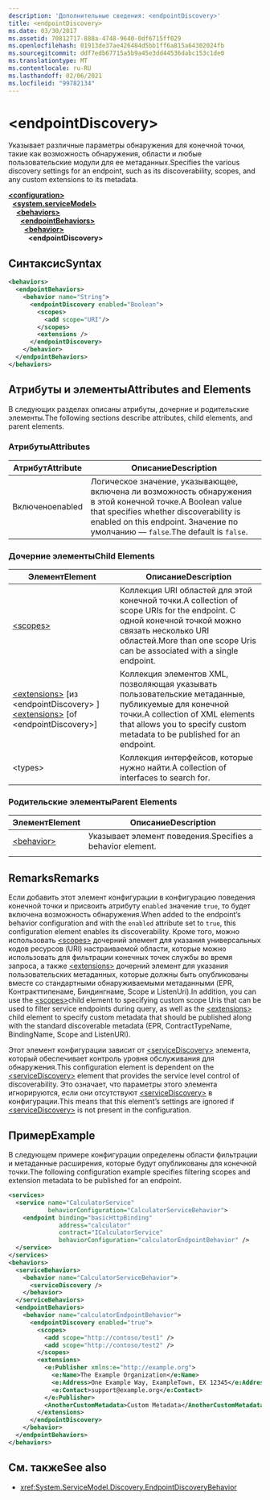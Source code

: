 ```yaml
---
description: 'Дополнительные сведения: <endpointDiscovery>'
title: <endpointDiscovery>
ms.date: 03/30/2017
ms.assetid: 70812717-888a-4748-9640-0df6715ff029
ms.openlocfilehash: 01913de37ae426484d5bb1ff6a815a64302024fb
ms.sourcegitcommit: ddf7edb67715a5b9a45e3dd44536dabc153c1de0
ms.translationtype: MT
ms.contentlocale: ru-RU
ms.lasthandoff: 02/06/2021
ms.locfileid: "99782134"
---
```

# \<endpointDiscovery>

<span data-ttu-id="ff0d0-102">Указывает различные параметры обнаружения для конечной точки, такие как возможность обнаружения, области и любые пользовательские модули для ее метаданных.</span><span class="sxs-lookup"><span data-stu-id="ff0d0-102">Specifies the various discovery settings for an endpoint, such as its discoverability, scopes, and any custom extensions to its metadata.</span></span>  
  
[**\<configuration>**](../configuration-element.md)\
&nbsp;&nbsp;[**\<system.serviceModel>**](system-servicemodel.md)\
&nbsp;&nbsp;&nbsp;&nbsp;[**\<behaviors>**](behaviors.md)\
&nbsp;&nbsp;&nbsp;&nbsp;&nbsp;&nbsp;[**\<endpointBehaviors>**](endpointbehaviors.md)\
&nbsp;&nbsp;&nbsp;&nbsp;&nbsp;&nbsp;&nbsp;&nbsp;[**\<behavior>**](behavior-of-endpointbehaviors.md)\
&nbsp;&nbsp;&nbsp;&nbsp;&nbsp;&nbsp;&nbsp;&nbsp;&nbsp;&nbsp;**\<endpointDiscovery>**  
  
## <a name="syntax"></a><span data-ttu-id="ff0d0-103">Синтаксис</span><span class="sxs-lookup"><span data-stu-id="ff0d0-103">Syntax</span></span>  
  
```xml  
<behaviors>
  <endpointBehaviors>
    <behavior name="String">
      <endpointDiscovery enabled="Boolean">
        <scopes>
          <add scope="URI"/>
        </scopes>
        <extensions />
      </endpointDiscovery>
    </behavior>
  </endpointBehaviors>
</behaviors>
```  
  
## <a name="attributes-and-elements"></a><span data-ttu-id="ff0d0-104">Атрибуты и элементы</span><span class="sxs-lookup"><span data-stu-id="ff0d0-104">Attributes and Elements</span></span>  

 <span data-ttu-id="ff0d0-105">В следующих разделах описаны атрибуты, дочерние и родительские элементы.</span><span class="sxs-lookup"><span data-stu-id="ff0d0-105">The following sections describe attributes, child elements, and parent elements.</span></span>  
  
### <a name="attributes"></a><span data-ttu-id="ff0d0-106">Атрибуты</span><span class="sxs-lookup"><span data-stu-id="ff0d0-106">Attributes</span></span>  
  
|<span data-ttu-id="ff0d0-107">Атрибут</span><span class="sxs-lookup"><span data-stu-id="ff0d0-107">Attribute</span></span>|<span data-ttu-id="ff0d0-108">Описание</span><span class="sxs-lookup"><span data-stu-id="ff0d0-108">Description</span></span>|  
|---------------|-----------------|  
|<span data-ttu-id="ff0d0-109">Включено</span><span class="sxs-lookup"><span data-stu-id="ff0d0-109">enabled</span></span>|<span data-ttu-id="ff0d0-110">Логическое значение, указывающее, включена ли возможность обнаружения в этой конечной точке.</span><span class="sxs-lookup"><span data-stu-id="ff0d0-110">A Boolean value that specifies whether discoverability is enabled on this endpoint.</span></span> <span data-ttu-id="ff0d0-111">Значение по умолчанию — `false`.</span><span class="sxs-lookup"><span data-stu-id="ff0d0-111">The default is `false`.</span></span>|  
  
### <a name="child-elements"></a><span data-ttu-id="ff0d0-112">Дочерние элементы</span><span class="sxs-lookup"><span data-stu-id="ff0d0-112">Child Elements</span></span>  
  
|<span data-ttu-id="ff0d0-113">Элемент</span><span class="sxs-lookup"><span data-stu-id="ff0d0-113">Element</span></span>|<span data-ttu-id="ff0d0-114">Описание</span><span class="sxs-lookup"><span data-stu-id="ff0d0-114">Description</span></span>|  
|-------------|-----------------|  
|[\<scopes>](scopes.md)|<span data-ttu-id="ff0d0-115">Коллекция URI областей для этой конечной точки.</span><span class="sxs-lookup"><span data-stu-id="ff0d0-115">A collection of scope URIs for the endpoint.</span></span> <span data-ttu-id="ff0d0-116">С одной конечной точкой можно связать несколько URI областей.</span><span class="sxs-lookup"><span data-stu-id="ff0d0-116">More than one scope Uris can be associated with a single endpoint.</span></span>|  
|<span data-ttu-id="ff0d0-117">[\<extensions>](extensions.md) [из \<endpointDiscovery> ]</span><span class="sxs-lookup"><span data-stu-id="ff0d0-117">[\<extensions>](extensions.md) [of \<endpointDiscovery>]</span></span>|<span data-ttu-id="ff0d0-118">Коллекция элементов XML, позволяющая указывать пользовательские метаданные, публикуемые для конечной точки.</span><span class="sxs-lookup"><span data-stu-id="ff0d0-118">A collection of XML elements that allows you to specify custom metadata to be published for an endpoint.</span></span>|  
|\<types>|<span data-ttu-id="ff0d0-119">Коллекция интерфейсов, которые нужно найти.</span><span class="sxs-lookup"><span data-stu-id="ff0d0-119">A collection of interfaces to search for.</span></span>|  
  
### <a name="parent-elements"></a><span data-ttu-id="ff0d0-120">Родительские элементы</span><span class="sxs-lookup"><span data-stu-id="ff0d0-120">Parent Elements</span></span>  
  
|<span data-ttu-id="ff0d0-121">Элемент</span><span class="sxs-lookup"><span data-stu-id="ff0d0-121">Element</span></span>|<span data-ttu-id="ff0d0-122">Описание</span><span class="sxs-lookup"><span data-stu-id="ff0d0-122">Description</span></span>|  
|-------------|-----------------|  
|[\<behavior>](behavior-of-endpointbehaviors.md)|<span data-ttu-id="ff0d0-123">Указывает элемент поведения.</span><span class="sxs-lookup"><span data-stu-id="ff0d0-123">Specifies a behavior element.</span></span>|  
|||  
  
## <a name="remarks"></a><span data-ttu-id="ff0d0-124">Remarks</span><span class="sxs-lookup"><span data-stu-id="ff0d0-124">Remarks</span></span>  

 <span data-ttu-id="ff0d0-125">Если добавить этот элемент конфигурации в конфигурацию поведения конечной точки и присвоить атрибуту `enabled` значение `true`, то будет включена возможность обнаружения.</span><span class="sxs-lookup"><span data-stu-id="ff0d0-125">When added to the endpoint’s behavior configuration and with the `enabled` attribute set to `true`, this configuration element enables its discoverability.</span></span> <span data-ttu-id="ff0d0-126">Кроме того, можно использовать [\<scopes>](scopes.md) дочерний элемент для указания универсальных кодов ресурсов (URI) настраиваемой области, которые можно использовать для фильтрации конечных точек службы во время запроса, а также [\<extensions>](extensions.md) дочерний элемент для указания пользовательских метаданных, которые должны быть опубликованы вместе со стандартными обнаруживаемыми метаданными (EPR, Контракттипенаме, Биндингнаме, Scope и ListenUri).</span><span class="sxs-lookup"><span data-stu-id="ff0d0-126">In addition, you can use the [\<scopes>](scopes.md)child element to specifying custom scope Uris that can be used to filter service endpoints during query, as well as the [\<extensions>](extensions.md) child element to specify custom metadata that should be published along with the standard discoverable metadata (EPR, ContractTypeName, BindingName, Scope and ListenURI).</span></span>  
  
 <span data-ttu-id="ff0d0-127">Этот элемент конфигурации зависит от [\<serviceDiscovery>](servicediscovery.md) элемента, который обеспечивает контроль уровня обслуживания для обнаружения.</span><span class="sxs-lookup"><span data-stu-id="ff0d0-127">This configuration element is dependent on the [\<serviceDiscovery>](servicediscovery.md) element that provides the service level control of discoverability.</span></span> <span data-ttu-id="ff0d0-128">Это означает, что параметры этого элемента игнорируются, если они отсутствуют [\<serviceDiscovery>](servicediscovery.md) в конфигурации.</span><span class="sxs-lookup"><span data-stu-id="ff0d0-128">This means that this element’s settings are ignored if [\<serviceDiscovery>](servicediscovery.md) is not present in the configuration.</span></span>  
  
## <a name="example"></a><span data-ttu-id="ff0d0-129">Пример</span><span class="sxs-lookup"><span data-stu-id="ff0d0-129">Example</span></span>  

 <span data-ttu-id="ff0d0-130">В следующем примере конфигурации определены области фильтрации и метаданные расширения, которые будут опубликованы для конечной точки.</span><span class="sxs-lookup"><span data-stu-id="ff0d0-130">The following configuration example specifies filtering scopes and extension metadata to be published for an endpoint.</span></span>  
  
```xml  
<services>
  <service name="CalculatorService"
           behaviorConfiguration="CalculatorServiceBehavior">
    <endpoint binding="basicHttpBinding"
              address="calculator"
              contract="ICalculatorService"
              behaviorConfiguration="calculatorEndpointBehavior" />
  </service>
</services>
<behaviors>
  <serviceBehaviors>
    <behavior name="CalculatorServiceBehavior">
      <serviceDiscovery />
    </behavior>
  </serviceBehaviors>
  <endpointBehaviors>
    <behavior name="calculatorEndpointBehavior">
      <endpointDiscovery enabled="true">
        <scopes>
          <add scope="http://contoso/test1" />
          <add scope="http://contoso/test2" />
        </scopes>
        <extensions>
          <e:Publisher xmlns:e="http://example.org">
            <e:Name>The Example Organization</e:Name>
            <e:Address>One Example Way, ExampleTown, EX 12345</e:Address>
            <e:Contact>support@example.org</e:Contact>
          </e:Publisher>
          <AnotherCustomMetadata>Custom Metadata</AnotherCustomMetadata>
        </extensions>
      </endpointDiscovery>
    </behavior>
  </endpointBehaviors>
</behaviors>
```  
  
## <a name="see-also"></a><span data-ttu-id="ff0d0-131">См. также</span><span class="sxs-lookup"><span data-stu-id="ff0d0-131">See also</span></span>

- <xref:System.ServiceModel.Discovery.EndpointDiscoveryBehavior>
